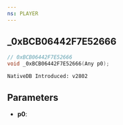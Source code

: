```yaml
---
ns: PLAYER 
---
```


## _0xBCB06442F7E52666

```c
// 0xBCB06442F7E52666 
void _0xBCB06442F7E52666(Any p0);
```

```
NativeDB Introduced: v2802
```

## Parameters
* **p0**:
